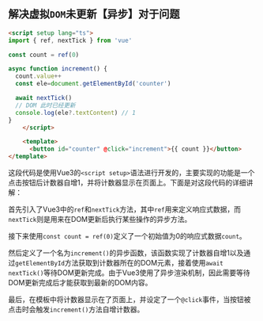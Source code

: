 ## 解决虚拟`DOM`未更新【异步】对于问题

```html
<script setup lang="ts">
import { ref, nextTick } from 'vue'

const count = ref(0)

async function increment() {
  count.value++
  const ele=document.getElementById('counter')

  await nextTick()
  // DOM 此时已经更新
  console.log(ele?.textContent) // 1
}
    </script>

    <template>
      <button id="counter" @click="increment">{{ count }}</button>
</template>
```

这段代码是使用Vue3的`<script setup>`语法进行开发的，主要实现的功能是一个点击按钮后计数器自增1，并将计数器显示在页面上。下面是对这段代码的详细讲解：

首先引入了Vue3中的`ref`和`nextTick`方法，其中`ref`用来定义响应式数据，而`nextTick`则是用来在DOM更新后执行某些操作的异步方法。

接下来使用`const count = ref(0)`定义了一个初始值为0的响应式数据`count`。

然后定义了一个名为`increment()`的异步函数，该函数实现了计数器自增1以及通过`getElementById`方法获取到计数器所在的DOM元素，接着使用`await nextTick()`等待DOM更新完成。由于Vue3使用了异步渲染机制，因此需要等待DOM更新完成后才能获取到最新的DOM内容。

最后，在模板中将计数器显示在了页面上，并设定了一个`@click`事件，当按钮被点击时会触发`increment()`方法自增计数器。